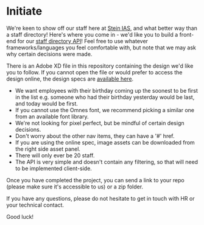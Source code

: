 # Initiate

We're keen to show off our staff here at [Stein IAS](https://www.steinias.com), and what better way than a staff directory! Here's where you come in - we'd like you to build a front-end for our [staff directory API](https://interview.dev.steinias.com/api/employees)! Feel free to use whatever frameworks/languages you feel comfortable with, but note that we may ask why certain decisions were made.

There is an Adobe XD file in this repository containing the design we'd like you to follow. If you cannot open the file or would prefer to access the design online, the design specs are [available here](https://xd.adobe.com/spec/db20a554-d1de-4904-4cd1-b36db60704e4-ad11/screen/d81915ed-2e05-4cea-a9c6-8cd00c1e4204/Our-Staff/). 

- We want employees with their birthday coming up the soonest to be first in the list e.g. someone who had their birthday yesterday would be last, and today would be first.
- If you cannot use the Omnes font, we recommend picking a similar one from an available font library.
- We're not looking for pixel perfect, but be mindful of certain design decisions.
- Don't worry about the other nav items, they can have a '#' href.
- If you are using the online spec, image assets can be downloaded from the right side asset panel.
- There will only ever be 20 staff.
- The API is very simple and doesn't contain any filtering, so that will need to be implemented client-side.

Once you have completed the project, you can send a link to your repo (please make sure it's accessible to us) or a zip folder.

If you have any questions, please do not hesitate to get in touch with HR or your technical contact.

Good luck!
